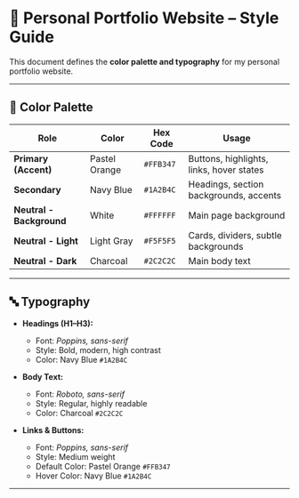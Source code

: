 # 🎨 Personal Portfolio Website – Style Guide

This document defines the **color palette and typography** for my personal portfolio website.

---

## 🌈 Color Palette

| Role                  | Color         | Hex Code  | Usage                                         |
|-----------------------|---------------|-----------|-----------------------------------------------|
| **Primary (Accent)**  | Pastel Orange | `#FFB347` | Buttons, highlights, links, hover states      |
| **Secondary**         | Navy Blue     | `#1A2B4C` | Headings, section backgrounds, accents        |
| **Neutral - Background** | White      | `#FFFFFF` | Main page background                          |
| **Neutral - Light**   | Light Gray    | `#F5F5F5` | Cards, dividers, subtle backgrounds           |
| **Neutral - Dark**    | Charcoal      | `#2C2C2C` | Main body text                                |

---

## 🔤 Typography

- **Headings (H1–H3):**
  - Font: *Poppins, sans-serif*
  - Style: Bold, modern, high contrast
  - Color: Navy Blue `#1A2B4C`

- **Body Text:**
  - Font: *Roboto, sans-serif*
  - Style: Regular, highly readable
  - Color: Charcoal `#2C2C2C`

- **Links & Buttons:**
  - Font: *Poppins, sans-serif*
  - Style: Medium weight
  - Default Color: Pastel Orange `#FFB347`
  - Hover Color: Navy Blue `#1A2B4C`

---
